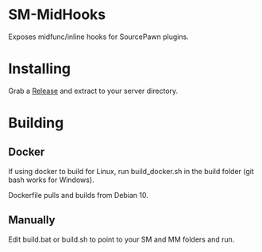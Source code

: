 # SM-MidHooks
Exposes midfunc/inline hooks for SourcePawn plugins.
 
# Installing
Grab a [Release](https://github.com/Scags/SM-MidHooks/releases) and extract to your server directory.

# Building

## Docker
If using docker to build for Linux, run build_docker.sh in the build folder (git bash works for Windows).

Dockerfile pulls and builds from Debian 10.

## Manually
Edit build.bat or build.sh to point to your SM and MM folders and run.